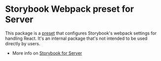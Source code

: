 # Storybook Webpack preset for Server

This package is a [preset](https://storybook.js.org/docs/addons/writing-presets) that configures Storybook's webpack settings for handling React.
It's an internal package that's not intended to be used directly by users.

- More info on [Storybook for Server](https://github.com/storybookjs/storybook/tree/next/code/frameworks/server-webpack5)
